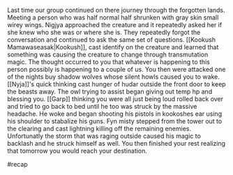 Last time our group continued on there journey through the forgotten lands. Meeting a person who was half normal half shrunken with gray skin small wirey wings. Nigjya approached the creature and it repeatedly asked her if she knew who she was or where she is. They repeatedly forgot the conversation and continued to ask the same set of questions. [[Kookush Mamawaseasak|Kookush]], cast identify on the creature and learned that something was causing the creature to change through transmutation magic. The thought occurred to you that whatever is happening to this person possibly is happening to a couple of us. You then were attacked one of the nights buy shadow wolves whose silent howls caused you to wake. [[Nyja]]'s quick thinking cast hunger of hudar outside the front door to keep the beasts away. The owl trying to assist began giving out temp hp and blessing you. [[Garp]] thinking you were all just being loud rolled back over and tried to go back to bed until he too was struck by the massive headache. He woke and began shooting his pistols in kookoshes ear using his shoulder to stabalize his guns. Fyn misty stepped from the tower out to the clearing and cast lightning killing off the remaining enemies. Unfortunatly the storm that was raging outside caused his magic to backlash and he struck himself as well. You then finished your rest realizing that tomorrow you would reach your destination. 

#recap 